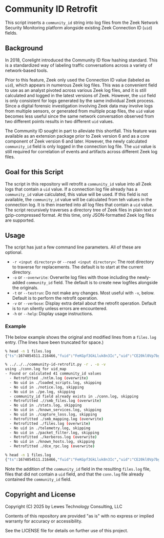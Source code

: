 # Community ID Retrofit

This script inserts a `community_id` string into log files from the Zeek Network Security Monitoring platform alongside existing Zeek Connection ID (`uid`) fields.

## Background

In 2018, Corelight introduced the Community ID flow hashing standard.  This is a standardized way of labeling traffic conversations across a variety of network-based tools.

Prior to this feature, Zeek only used the Connection ID value (labeled as `uid`), which appears in numerous Zeek log files.  This was a convenient field to use as an analyst pivoted across various Zeek log files, and it is still calculated and logged in the latest versions of Zeek.  However, the `uid` field is only consistent for logs generated by the same individual Zeek process.  Since a digital forensic investigation involving Zeek data may involve logs from multiple sensors, or generated from multiple pcap files, the `uid` value becomes less useful since the same network conversation observed from two different points results in two different `uid` values.

The Community ID sought in part to alleviate this shortfall.  This feature was available as an extension package prior to Zeek version 6 and as a core component of Zeek version 6 and later.  However, the newly calculated `community_id` field is only logged in the connection log file.  The `uid` value is still required for correlation of events and artifacts across different Zeek log files.

## Goal for this Script

The script in this repository will retrofit a `community_id` value into all Zeek logs that contain a `uid` value.  If a connection log file already has a `community_id` value calculated, this value will be used.  If this field is not available, the `community_id` value will be calculated from teh values in the connection log.  It is then inserted into all log files that contain a `uid` value.  The script recursively traverses a directory tree of Zeek files in plain text or gzip-compressed format.  At this time, only JSON-formatted Zeek log files are supported.

## Usage

The script has just a few command line parameters.  All of these are optional.

- `-r <input directory>` or `--read <input directory>`: The root directory to traverse for replacements.  The default is to start at the current directory.
- `-o` or `--overwrite`: Overwrite log files with those including the newly-added `community_id` field.  The default is to create new logfiles alongside the originals.
- `-t` or `--testrun`: Do not make any changes.  Most useful with `-v`, below.  Default is to perform the retrofit operation.
- `-v` or `--verbose`: Display extra detail about the retrofit operation.  Default is to run silently unless errors are encountered.
- `-h` or `--help`: Display usage instructions.

### Example

THe below example shows the original and modified lines from a `files.log` entry.  (The lines have been truncated for space.)

```bash
% head -n 1 files.log 
{"ts":1674054511.216466,"fuid":"FeKGpf3GkLluk8n3Ic","uid":"CE20kl0Vp7bggrVdk","id.orig_h":"172.16.6.11", ...}

% ../../../community-id-retrofit.py -r . -o -v
using ./conn.log for uid_map
- Found or calculated 41 community_id values
  - Retrofitted ./ntlm.log (overwrite)
  - No uid in ./loaded_scripts.log, skipping
  - No uid in ./notice.log, skipping
  - No uid in ./pe.log, skipping
  - community_id field already exists in ./conn.log, skipping
  - Retrofitted .//smb_files.log (overwrite)
  - No uid in ./stats.log, skipping
  - No uid in ./known_services.log, skipping
  - No uid in ./capture_loss.log, skipping
  - Retrofitted ./smb_mapping.log (overwrite)
  - Retrofitted ./files.log (overwrite)
  - No uid in ./telemetry.log, skipping
  - No uid in ./packet_filter.log, skipping
  - Retrofitted ./kerberos.log (overwrite)
  - No uid in ./known_hosts.log, skipping
  - Retrofitted ./dce_rpc.log (overwrite)

% head -n 1 files.log
{"ts":1674054511.216466,"fuid":"FeKGpf3GkLluk8n3Ic","uid":"CE20kl0Vp7bggrVdk","community_id":"1:gks9G58UPyWtmm/Z1FKDEn5hKSg=","id.orig_h":"172.16.6.11", ...}
```

Note the addition of the `community_id` field in the resulting `files.log` file, files that did not contain a `uid` field, and that the `conn.log` file already contained the `community_id` field.

## Copyright and License

Copyright (C) 2025 by Lewes Technology Consulting, LLC

Contents of this repository are provided "as is" with no express or implied warranty for accuracy or accessibility.

See the LICENSE file for details on further use of this project.
